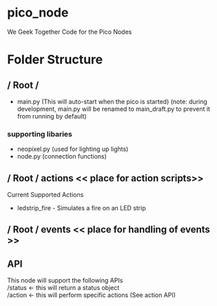 # pico_node
We Geek Together Code for the Pico Nodes

# Folder Structure
## / Root /<br>
  - main.py (This will auto-start when the pico is started)  (note: during development, main.py will be renamed to main_draft.py to prevent it from running by default)<br>
### supporting libaries<br>
   - neopixel.py (used for lighting up lights)
   - node.py (connection functions)

## / Root / actions  << place for action scripts>>
Current Supported Actions <br>
   - ledstrip_fire - Simulates a fire on an LED strip

## / Root / events << place for handling of events >>

## API
This node will support the following APIs<br>
/status <- this will return a status object</br>
/action <- this will perform specific actions (See action API)
